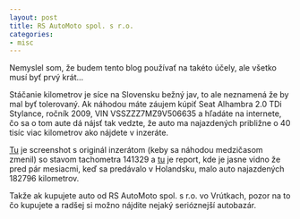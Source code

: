 ```yaml
---
layout: post
title: RS AutoMoto spol. s r.o.
categories:
- misc
---
```


Nemyslel som, že budem tento blog používať na takéto účely, ale všetko musí byť
prvý krát...

Stáčanie kilometrov je síce na Slovensku bežný jav, to ale neznamená že by mal
byť tolerovaný. Ak náhodou máte záujem kúpiť Seat Alhambra 2.0 TDi Stylance,
ročník 2009, VIN VSSZZZ7MZ9V506635 a hľadáte na internete, čo sa o tom aute
dá nájsť tak vedzte, že auto ma najazdených približne o 40 tisíc viac
kilometrov ako nájdete v inzeráte.

[Tu](/uploads/alhambra.png) je screenshot s originál inzerátom (keby sa náhodou medzičasom zmenil) so
stavom tachometra 141329 a
[tu](/uploads/alhambra-report.pdf) je report, kde je jasne vidno že pred
pár mesiacmi, keď sa predávalo v Holandsku, malo auto najazdených
182796 kilometrov.

Takže ak kupujete auto od RS AutoMoto spol. s r.o. vo Vrútkach, pozor
na to čo kupujete a radšej si možno nájdite nejaký serióznejší autobazár.

